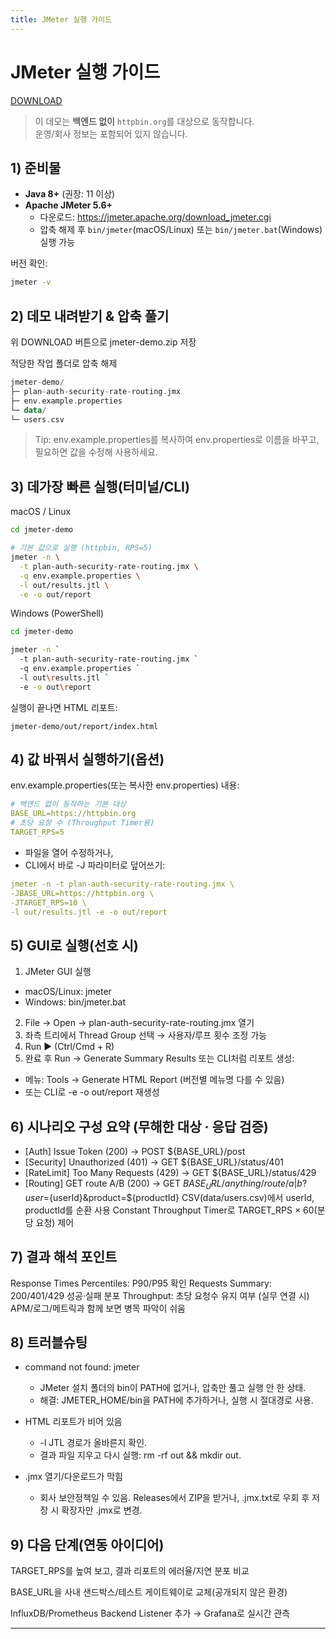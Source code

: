 ```yaml
---
title: JMeter 실행 가이드
---
```


# JMeter 실행 가이드
<p class="actions">
  <a class="btn"
     href="/portfolio/artifacts/jmeter/jmeter-demo.zip"
     download target="_blank" rel="noopener">
     DOWNLOAD
  </a>

</p>

> 이 데모는 **백엔드 없이** `httpbin.org`를 대상으로 동작합니다.  
> 운영/회사 정보는 포함되어 있지 않습니다.



## 1) 준비물

- **Java 8+** (권장: 11 이상)
- **Apache JMeter 5.6+**
    - 다운로드: https://jmeter.apache.org/download_jmeter.cgi
    - 압축 해제 후 `bin/jmeter`(macOS/Linux) 또는 `bin/jmeter.bat`(Windows) 실행 가능

버전 확인:
```bash
jmeter -v
````

## 2) 데모 내려받기 & 압축 풀기

위 DOWNLOAD 버튼으로 jmeter-demo.zip 저장

적당한 작업 폴더로 압축 해제
```kotlin
jmeter-demo/
├─ plan-auth-security-rate-routing.jmx
├─ env.example.properties
└─ data/
└─ users.csv
```


> Tip: env.example.properties를 복사하여 env.properties로 이름을 바꾸고, 필요하면 값을 수정해 사용하세요.

## 3) 데가장 빠른 실행(터미널/CLI)
macOS / Linux
```bash
cd jmeter-demo

# 기본 값으로 실행 (httpbin, RPS=5)
jmeter -n \
  -t plan-auth-security-rate-routing.jmx \
  -q env.example.properties \
  -l out/results.jtl \
  -e -o out/report
```

Windows (PowerShell)

```bash
cd jmeter-demo

jmeter -n `
  -t plan-auth-security-rate-routing.jmx `
  -q env.example.properties `
  -l out\results.jtl `
  -e -o out\report
```

실행이 끝나면 HTML 리포트:
```pgsql
jmeter-demo/out/report/index.html
```


## 4) 값 바꿔서 실행하기(옵션)

env.example.properties(또는 복사한 env.properties) 내용:
```yaml
# 백엔드 없이 동작하는 기본 대상
BASE_URL=https://httpbin.org
# 초당 요청 수 (Throughput Timer용)
TARGET_RPS=5
```


- 파일을 열어 수정하거나,
- CLI에서 바로 -J 파라미터로 덮어쓰기:
```yaml
jmeter -n -t plan-auth-security-rate-routing.jmx \
-JBASE_URL=https://httpbin.org \
-JTARGET_RPS=10 \
-l out/results.jtl -e -o out/report
```


## 5) GUI로 실행(선호 시)

1. JMeter GUI 실행
- macOS/Linux: jmeter
- Windows: bin/jmeter.bat
2. File → Open → plan-auth-security-rate-routing.jmx 열기
3. 좌측 트리에서 Thread Group 선택 → 사용자/루프 횟수 조정 가능
4. Run ▶ (Ctrl/Cmd + R)
5. 완료 후 Run → Generate Summary Results 또는 CLI처럼 리포트 생성:
- 메뉴: Tools → Generate HTML Report (버전별 메뉴명 다를 수 있음)
- 또는 CLI로 -e -o out/report 재생성

## 6) 시나리오 구성 요약 (무해한 대상 · 응답 검증)

- [Auth] Issue Token (200) → POST ${BASE_URL}/post
- [Security] Unauthorized (401) → GET ${BASE_URL}/status/401
- [RateLimit] Too Many Requests (429) → GET ${BASE_URL}/status/429
- [Routing] GET route A/B (200) → GET ${BASE_URL}/anything/route/a|b?user=${userId}&product=${productId}
CSV(data/users.csv)에서 userId, productId를 순환 사용
Constant Throughput Timer로 TARGET_RPS × 60(분당 요청) 제어

## 7) 결과 해석 포인트

Response Times Percentiles: P90/P95 확인
Requests Summary: 200/401/429 성공·실패 분포
Throughput: 초당 요청수 유지 여부
(실무 연결 시) APM/로그/메트릭과 함께 보면 병목 파악이 쉬움

## 8) 트러블슈팅

- command not found: jmeter
  - JMeter 설치 폴더의 bin이 PATH에 없거나, 압축만 풀고 실행 안 한 상태.
  - 해결: JMETER_HOME/bin을 PATH에 추가하거나, 실행 시 절대경로 사용.

- HTML 리포트가 비어 있음
  - -l JTL 경로가 올바른지 확인.
  - 결과 파일 지우고 다시 실행: rm -rf out && mkdir out.

- .jmx 열기/다운로드가 막힘
  - 회사 보안정책일 수 있음. Releases에서 ZIP을 받거나, .jmx.txt로 우회 후 저장 시 확장자만 .jmx로 변경.

## 9) 다음 단계(연동 아이디어)

TARGET_RPS를 높여 보고, 결과 리포트의 에러율/지연 분포 비교

BASE_URL을 사내 샌드박스/테스트 게이트웨이로 교체(공개되지 않은 환경)

InfluxDB/Prometheus Backend Listener 추가 → Grafana로 실시간 관측


---

